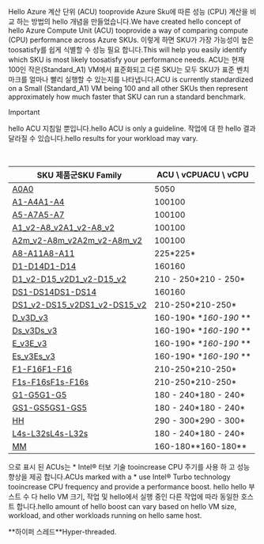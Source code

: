 



<span data-ttu-id="c5d8e-101">Hello Azure 계산 단위 (ACU) tooprovide Azure Sku에 따른 성능 (CPU) 계산을 비교 하는 방법의 hello 개념을 만들었습니다.</span><span class="sxs-lookup"><span data-stu-id="c5d8e-101">We have created hello concept of hello Azure Compute Unit (ACU) tooprovide a way of comparing compute (CPU) performance across Azure SKUs.</span></span> <span data-ttu-id="c5d8e-102">이렇게 하면 SKU가 가장 가능성이 높은 toosatisfy를 쉽게 식별할 수 성능 필요 합니다.</span><span class="sxs-lookup"><span data-stu-id="c5d8e-102">This will help you easily identify which SKU is most likely toosatisfy your performance needs.</span></span>  <span data-ttu-id="c5d8e-103">ACU는 현재 100인 작은(Standard_A1) VM에서 표준화되고 다른 SKU는 모두 SKU가 표준 벤치 마크를 얼마나 빨리 실행할 수 있는지를 나타냅니다.</span><span class="sxs-lookup"><span data-stu-id="c5d8e-103">ACU is currently standardized on a Small (Standard_A1) VM being 100 and all other SKUs then represent approximately how much faster that SKU can run a standard benchmark.</span></span> 

> [!IMPORTANT]
> <span data-ttu-id="c5d8e-104">hello ACU 지침일 뿐입니다.</span><span class="sxs-lookup"><span data-stu-id="c5d8e-104">hello ACU is only a guideline.</span></span>  <span data-ttu-id="c5d8e-105">작업에 대 한 hello 결과 달라질 수 있습니다.</span><span class="sxs-lookup"><span data-stu-id="c5d8e-105">hello results for your workload may vary.</span></span> 
> 
> 

<br>

| <span data-ttu-id="c5d8e-106">SKU 제품군</span><span class="sxs-lookup"><span data-stu-id="c5d8e-106">SKU Family</span></span> | <span data-ttu-id="c5d8e-107">ACU \ vCPU</span><span class="sxs-lookup"><span data-stu-id="c5d8e-107">ACU \ vCPU</span></span> |
| --- | --- |
| [<span data-ttu-id="c5d8e-108">A0</span><span class="sxs-lookup"><span data-stu-id="c5d8e-108">A0</span></span>](../articles/virtual-machines/windows/sizes-general.md) |<span data-ttu-id="c5d8e-109">50</span><span class="sxs-lookup"><span data-stu-id="c5d8e-109">50</span></span> |
| [<span data-ttu-id="c5d8e-110">A1-A4</span><span class="sxs-lookup"><span data-stu-id="c5d8e-110">A1-A4</span></span>](../articles/virtual-machines/windows/sizes-general.md) |<span data-ttu-id="c5d8e-111">100</span><span class="sxs-lookup"><span data-stu-id="c5d8e-111">100</span></span> |
| [<span data-ttu-id="c5d8e-112">A5-A7</span><span class="sxs-lookup"><span data-stu-id="c5d8e-112">A5-A7</span></span>](../articles/virtual-machines/windows/sizes-general.md) |<span data-ttu-id="c5d8e-113">100</span><span class="sxs-lookup"><span data-stu-id="c5d8e-113">100</span></span> |
| [<span data-ttu-id="c5d8e-114">A1_v2-A8_v2</span><span class="sxs-lookup"><span data-stu-id="c5d8e-114">A1_v2-A8_v2</span></span>](../articles/virtual-machines/windows/sizes-general.md) |<span data-ttu-id="c5d8e-115">100</span><span class="sxs-lookup"><span data-stu-id="c5d8e-115">100</span></span> |
| [<span data-ttu-id="c5d8e-116">A2m_v2-A8m_v2</span><span class="sxs-lookup"><span data-stu-id="c5d8e-116">A2m_v2-A8m_v2</span></span>](../articles/virtual-machines/windows/sizes-general.md) |<span data-ttu-id="c5d8e-117">100</span><span class="sxs-lookup"><span data-stu-id="c5d8e-117">100</span></span> |
| [<span data-ttu-id="c5d8e-118">A8-A11</span><span class="sxs-lookup"><span data-stu-id="c5d8e-118">A8-A11</span></span>](../articles/virtual-machines/windows/sizes-hpc.md) |<span data-ttu-id="c5d8e-119">225*</span><span class="sxs-lookup"><span data-stu-id="c5d8e-119">225*</span></span> |
| [<span data-ttu-id="c5d8e-120">D1-D14</span><span class="sxs-lookup"><span data-stu-id="c5d8e-120">D1-D14</span></span>](../articles/virtual-machines/windows/sizes-general.md) |<span data-ttu-id="c5d8e-121">160</span><span class="sxs-lookup"><span data-stu-id="c5d8e-121">160</span></span> |
| [<span data-ttu-id="c5d8e-122">D1_v2-D15_v2</span><span class="sxs-lookup"><span data-stu-id="c5d8e-122">D1_v2-D15_v2</span></span>](../articles/virtual-machines/windows/sizes-general.md) |<span data-ttu-id="c5d8e-123">210 - 250*</span><span class="sxs-lookup"><span data-stu-id="c5d8e-123">210 - 250*</span></span> |
| [<span data-ttu-id="c5d8e-124">DS1-DS14</span><span class="sxs-lookup"><span data-stu-id="c5d8e-124">DS1-DS14</span></span>](../articles/virtual-machines/virtual-machines-windows-sizes-memory.md) |<span data-ttu-id="c5d8e-125">160</span><span class="sxs-lookup"><span data-stu-id="c5d8e-125">160</span></span> |
| [<span data-ttu-id="c5d8e-126">DS1_v2-DS15_v2</span><span class="sxs-lookup"><span data-stu-id="c5d8e-126">DS1_v2-DS15_v2</span></span>](../articles/virtual-machines/virtual-machines-windows-sizes-memory.md) |<span data-ttu-id="c5d8e-127">210-250*</span><span class="sxs-lookup"><span data-stu-id="c5d8e-127">210-250*</span></span> |
| [<span data-ttu-id="c5d8e-128">D_v3</span><span class="sxs-lookup"><span data-stu-id="c5d8e-128">D_v3</span></span>](../articles/virtual-machines/virtual-machines-windows-sizes-general.md) |<span data-ttu-id="c5d8e-129">160-190* **</span><span class="sxs-lookup"><span data-stu-id="c5d8e-129">160-190* **</span></span> |
| [<span data-ttu-id="c5d8e-130">Ds_v3</span><span class="sxs-lookup"><span data-stu-id="c5d8e-130">Ds_v3</span></span>](../articles/virtual-machines/virtual-machines-windows-sizes-general.md) |<span data-ttu-id="c5d8e-131">160-190* **</span><span class="sxs-lookup"><span data-stu-id="c5d8e-131">160-190* **</span></span> |
| [<span data-ttu-id="c5d8e-132">E_v3</span><span class="sxs-lookup"><span data-stu-id="c5d8e-132">E_v3</span></span>](../articles/virtual-machines/virtual-machines-windows-sizes-memory.md) |<span data-ttu-id="c5d8e-133">160-190* **</span><span class="sxs-lookup"><span data-stu-id="c5d8e-133">160-190* **</span></span> |
| [<span data-ttu-id="c5d8e-134">Es_v3</span><span class="sxs-lookup"><span data-stu-id="c5d8e-134">Es_v3</span></span>](../articles/virtual-machines/virtual-machines-windows-sizes-memory.md) |<span data-ttu-id="c5d8e-135">160-190* **</span><span class="sxs-lookup"><span data-stu-id="c5d8e-135">160-190* **</span></span> |
| [<span data-ttu-id="c5d8e-136">F1-F16</span><span class="sxs-lookup"><span data-stu-id="c5d8e-136">F1-F16</span></span>](../articles/virtual-machines/windows/sizes-compute.md) |<span data-ttu-id="c5d8e-137">210-250*</span><span class="sxs-lookup"><span data-stu-id="c5d8e-137">210-250*</span></span> |
| [<span data-ttu-id="c5d8e-138">F1s-F16s</span><span class="sxs-lookup"><span data-stu-id="c5d8e-138">F1s-F16s</span></span>](../articles/virtual-machines/windows/sizes-compute.md) |<span data-ttu-id="c5d8e-139">210-250*</span><span class="sxs-lookup"><span data-stu-id="c5d8e-139">210-250*</span></span> |
| [<span data-ttu-id="c5d8e-140">G1-G5</span><span class="sxs-lookup"><span data-stu-id="c5d8e-140">G1-G5</span></span>](../articles/virtual-machines/virtual-machines-windows-sizes-memory.md) |<span data-ttu-id="c5d8e-141">180 - 240*</span><span class="sxs-lookup"><span data-stu-id="c5d8e-141">180 - 240*</span></span> |
| [<span data-ttu-id="c5d8e-142">GS1-GS5</span><span class="sxs-lookup"><span data-stu-id="c5d8e-142">GS1-GS5</span></span>](../articles/virtual-machines/virtual-machines-windows-sizes-memory.md) |<span data-ttu-id="c5d8e-143">180 - 240*</span><span class="sxs-lookup"><span data-stu-id="c5d8e-143">180 - 240*</span></span> |
| [<span data-ttu-id="c5d8e-144">H</span><span class="sxs-lookup"><span data-stu-id="c5d8e-144">H</span></span>](../articles/virtual-machines/windows/sizes-hpc.md) |<span data-ttu-id="c5d8e-145">290 - 300*</span><span class="sxs-lookup"><span data-stu-id="c5d8e-145">290 - 300*</span></span> |
| [<span data-ttu-id="c5d8e-146">L4s-L32s</span><span class="sxs-lookup"><span data-stu-id="c5d8e-146">L4s-L32s</span></span>](../articles/virtual-machines/windows/sizes-storage.md) |<span data-ttu-id="c5d8e-147">180 - 240*</span><span class="sxs-lookup"><span data-stu-id="c5d8e-147">180 - 240*</span></span> |
| [<span data-ttu-id="c5d8e-148">M</span><span class="sxs-lookup"><span data-stu-id="c5d8e-148">M</span></span>](../articles/virtual-machines/virtual-machines-windows-sizes-memory.md) | <span data-ttu-id="c5d8e-149">160-180**</span><span class="sxs-lookup"><span data-stu-id="c5d8e-149">160-180**</span></span> |

<span data-ttu-id="c5d8e-150">으로 표시 된 ACUs는 * Intel® 터보 기술 tooincrease CPU 주기를 사용 하 고 성능 향상을 제공 합니다.</span><span class="sxs-lookup"><span data-stu-id="c5d8e-150">ACUs marked with a * use Intel® Turbo technology tooincrease CPU frequency and provide a performance boost.</span></span>  <span data-ttu-id="c5d8e-151">hello hello 부스트 수 다 hello VM 크기, 작업 및 hello에서 실행 중인 다른 작업에 따라 동일한 호스트 합니다.</span><span class="sxs-lookup"><span data-stu-id="c5d8e-151">hello amount of hello boost can vary based on hello VM size, workload, and other workloads running on hello same host.</span></span>

<span data-ttu-id="c5d8e-152">**하이퍼 스레드</span><span class="sxs-lookup"><span data-stu-id="c5d8e-152">**Hyper-threaded.</span></span> 
